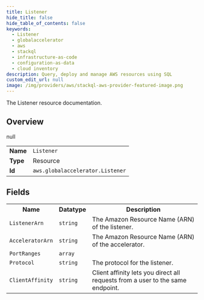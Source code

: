 ```yaml
---
title: Listener
hide_title: false
hide_table_of_contents: false
keywords:
  - Listener
  - globalaccelerator
  - aws
  - stackql
  - infrastructure-as-code
  - configuration-as-data
  - cloud inventory
description: Query, deploy and manage AWS resources using SQL
custom_edit_url: null
image: /img/providers/aws/stackql-aws-provider-featured-image.png
---
```

The Listener resource documentation.

## Overview
<table><tbody>
<tr><td><b>Name</b></td><td><code>Listener</code></td></tr>
<tr><td><b>Type</b></td><td>Resource</td></tr>
null
<tr><td><b>Id</b></td><td><code>aws.globalaccelerator.Listener</code></td></tr>
</tbody></table>

## Fields
<table><tbody>
<tr><th>Name</th><th>Datatype</th><th>Description</th></tr>
<tr><td><code>ListenerArn</code></td><td><code>string</code></td><td>The Amazon Resource Name (ARN) of the listener.</td></tr><tr><td><code>AcceleratorArn</code></td><td><code>string</code></td><td>The Amazon Resource Name (ARN) of the accelerator.</td></tr><tr><td><code>PortRanges</code></td><td><code>array</code></td><td></td></tr><tr><td><code>Protocol</code></td><td><code>string</code></td><td>The protocol for the listener.</td></tr><tr><td><code>ClientAffinity</code></td><td><code>string</code></td><td>Client affinity lets you direct all requests from a user to the same endpoint.</td></tr>
</tbody></table>